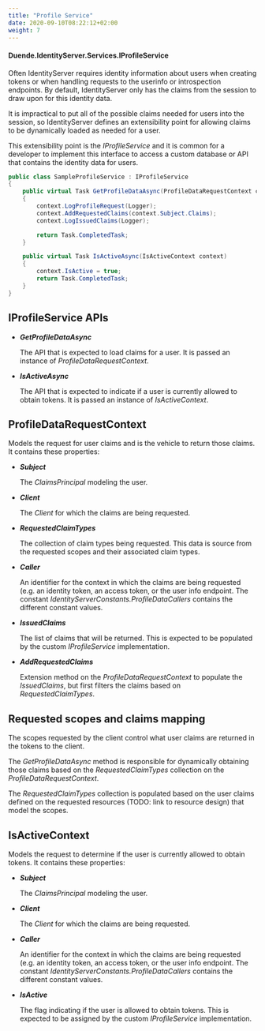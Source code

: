 ```yaml
---
title: "Profile Service"
date: 2020-09-10T08:22:12+02:00
weight: 7
---
```


#### Duende.IdentityServer.Services.IProfileService

Often IdentityServer requires identity information about users when creating tokens or when handling requests to the userinfo or introspection endpoints.
By default, IdentityServer only has the claims from the session to draw upon for this identity data.

It is impractical to put all of the possible claims needed for users into the session, so IdentityServer defines an extensibility point for allowing claims to be dynamically loaded as needed for a user.

This extensibility point is the *IProfileService* and it is common for a developer to implement this interface to access a custom database or API that contains the identity data for users.

```cs
public class SampleProfileService : IProfileService
{
    public virtual Task GetProfileDataAsync(ProfileDataRequestContext context)
    {
        context.LogProfileRequest(Logger);
        context.AddRequestedClaims(context.Subject.Claims);
        context.LogIssuedClaims(Logger);

        return Task.CompletedTask;
    }

    public virtual Task IsActiveAsync(IsActiveContext context)
    {
        context.IsActive = true;
        return Task.CompletedTask;
    }
}
```

## IProfileService APIs

* ***GetProfileDataAsync***
    
    The API that is expected to load claims for a user. It is passed an instance of *ProfileDataRequestContext*.

* ***IsActiveAsync***
    
    The API that is expected to indicate if a user is currently allowed to obtain tokens. It is passed an instance of *IsActiveContext*.

## ProfileDataRequestContext
Models the request for user claims and is the vehicle to return those claims. It contains these properties:

* ***Subject***
    
    The *ClaimsPrincipal* modeling the user.

* ***Client***
    
    The *Client* for which the claims are being requested.

* ***RequestedClaimTypes***
    
    The collection of claim types being requested. This data is source from the requested scopes and their associated claim types.

* ***Caller***
    
    An identifier for the context in which the claims are being requested (e.g. an identity token, an access token, or the user info endpoint. The constant *IdentityServerConstants.ProfileDataCallers* contains the different constant values.

* ***IssuedClaims***

    The list of claims that will be returned. This is expected to be populated by the custom *IProfileService* implementation.

* ***AddRequestedClaims***

    Extension method on the *ProfileDataRequestContext* to populate the *IssuedClaims*, but first filters the claims based on *RequestedClaimTypes*.

## Requested scopes and claims mapping
The scopes requested by the client control what user claims are returned in the tokens to the client. 

The *GetProfileDataAsync* method is responsible for dynamically obtaining those claims based on the *RequestedClaimTypes* collection on the *ProfileDataRequestContext*.

The *RequestedClaimTypes* collection is populated based on the user claims defined on the requested resources (TODO: link to resource design) that model the scopes.

## IsActiveContext
Models the request to determine if the user is currently allowed to obtain tokens. It contains these properties:

* ***Subject***
    
    The *ClaimsPrincipal* modeling the user.

* ***Client***
    
    The *Client* for which the claims are being requested.

* ***Caller***
    
    An identifier for the context in which the claims are being requested (e.g. an identity token, an access token, or the user info endpoint. The constant *IdentityServerConstants.ProfileDataCallers* contains the different constant values.

* ***IsActive***
    
    The flag indicating if the user is allowed to obtain tokens. This is expected to be assigned by the custom *IProfileService* implementation.
